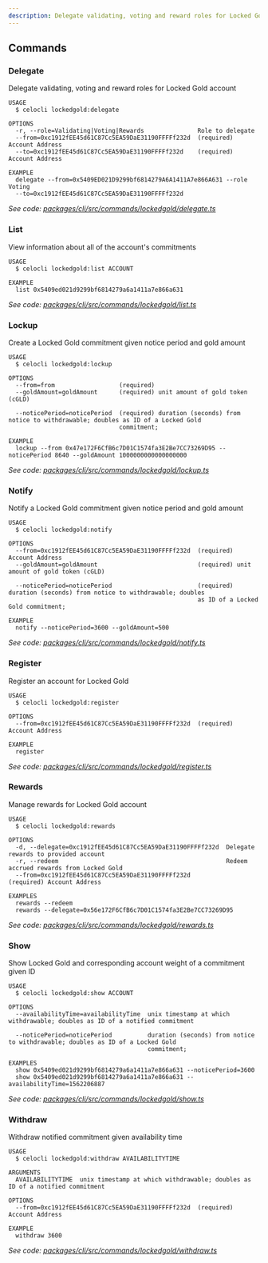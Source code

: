 ```yaml
---
description: Delegate validating, voting and reward roles for Locked Gold account
---
```


## Commands

### Delegate

Delegate validating, voting and reward roles for Locked Gold account

```
USAGE
  $ celocli lockedgold:delegate

OPTIONS
  -r, --role=Validating|Voting|Rewards               Role to delegate
  --from=0xc1912fEE45d61C87Cc5EA59DaE31190FFFFf232d  (required) Account Address
  --to=0xc1912fEE45d61C87Cc5EA59DaE31190FFFFf232d    (required) Account Address

EXAMPLE
  delegate --from=0x5409ED021D9299bf6814279A6A1411A7e866A631 --role Voting
  --to=0xc1912fEE45d61C87Cc5EA59DaE31190FFFFf232d
```

_See code: [packages/cli/src/commands/lockedgold/delegate.ts](https://github.com/celo-org/celo-monorepo/tree/master/packages/cli/src/commands/lockedgold/delegate.ts)_

### List

View information about all of the account's commitments

```
USAGE
  $ celocli lockedgold:list ACCOUNT

EXAMPLE
  list 0x5409ed021d9299bf6814279a6a1411a7e866a631
```

_See code: [packages/cli/src/commands/lockedgold/list.ts](https://github.com/celo-org/celo-monorepo/tree/master/packages/cli/src/commands/lockedgold/list.ts)_

### Lockup

Create a Locked Gold commitment given notice period and gold amount

```
USAGE
  $ celocli lockedgold:lockup

OPTIONS
  --from=from                  (required)
  --goldAmount=goldAmount      (required) unit amount of gold token (cGLD)

  --noticePeriod=noticePeriod  (required) duration (seconds) from notice to withdrawable; doubles as ID of a Locked Gold
                               commitment;

EXAMPLE
  lockup --from 0x47e172F6CfB6c7D01C1574fa3E2Be7CC73269D95 --noticePeriod 8640 --goldAmount 1000000000000000000
```

_See code: [packages/cli/src/commands/lockedgold/lockup.ts](https://github.com/celo-org/celo-monorepo/tree/master/packages/cli/src/commands/lockedgold/lockup.ts)_

### Notify

Notify a Locked Gold commitment given notice period and gold amount

```
USAGE
  $ celocli lockedgold:notify

OPTIONS
  --from=0xc1912fEE45d61C87Cc5EA59DaE31190FFFFf232d  (required) Account Address
  --goldAmount=goldAmount                            (required) unit amount of gold token (cGLD)

  --noticePeriod=noticePeriod                        (required) duration (seconds) from notice to withdrawable; doubles
                                                     as ID of a Locked Gold commitment;

EXAMPLE
  notify --noticePeriod=3600 --goldAmount=500
```

_See code: [packages/cli/src/commands/lockedgold/notify.ts](https://github.com/celo-org/celo-monorepo/tree/master/packages/cli/src/commands/lockedgold/notify.ts)_

### Register

Register an account for Locked Gold

```
USAGE
  $ celocli lockedgold:register

OPTIONS
  --from=0xc1912fEE45d61C87Cc5EA59DaE31190FFFFf232d  (required) Account Address

EXAMPLE
  register
```

_See code: [packages/cli/src/commands/lockedgold/register.ts](https://github.com/celo-org/celo-monorepo/tree/master/packages/cli/src/commands/lockedgold/register.ts)_

### Rewards

Manage rewards for Locked Gold account

```
USAGE
  $ celocli lockedgold:rewards

OPTIONS
  -d, --delegate=0xc1912fEE45d61C87Cc5EA59DaE31190FFFFf232d  Delegate rewards to provided account
  -r, --redeem                                               Redeem accrued rewards from Locked Gold
  --from=0xc1912fEE45d61C87Cc5EA59DaE31190FFFFf232d          (required) Account Address

EXAMPLES
  rewards --redeem
  rewards --delegate=0x56e172F6CfB6c7D01C1574fa3E2Be7CC73269D95
```

_See code: [packages/cli/src/commands/lockedgold/rewards.ts](https://github.com/celo-org/celo-monorepo/tree/master/packages/cli/src/commands/lockedgold/rewards.ts)_

### Show

Show Locked Gold and corresponding account weight of a commitment given ID

```
USAGE
  $ celocli lockedgold:show ACCOUNT

OPTIONS
  --availabilityTime=availabilityTime  unix timestamp at which withdrawable; doubles as ID of a notified commitment

  --noticePeriod=noticePeriod          duration (seconds) from notice to withdrawable; doubles as ID of a Locked Gold
                                       commitment;

EXAMPLES
  show 0x5409ed021d9299bf6814279a6a1411a7e866a631 --noticePeriod=3600
  show 0x5409ed021d9299bf6814279a6a1411a7e866a631 --availabilityTime=1562206887
```

_See code: [packages/cli/src/commands/lockedgold/show.ts](https://github.com/celo-org/celo-monorepo/tree/master/packages/cli/src/commands/lockedgold/show.ts)_

### Withdraw

Withdraw notified commitment given availability time

```
USAGE
  $ celocli lockedgold:withdraw AVAILABILITYTIME

ARGUMENTS
  AVAILABILITYTIME  unix timestamp at which withdrawable; doubles as ID of a notified commitment

OPTIONS
  --from=0xc1912fEE45d61C87Cc5EA59DaE31190FFFFf232d  (required) Account Address

EXAMPLE
  withdraw 3600
```

_See code: [packages/cli/src/commands/lockedgold/withdraw.ts](https://github.com/celo-org/celo-monorepo/tree/master/packages/cli/src/commands/lockedgold/withdraw.ts)_
